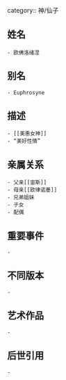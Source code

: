 category:: 神/仙子
## 姓名
	- 欧佛洛绪涅
## 别名
	- Euphrosyne
## 描述
	- [[美惠女神]]
	- “美好性情”
## 亲属关系
	- 父亲[[宙斯]]
	- 母亲[[欧律诺墨]]
	- 兄弟姐妹
	- 子女
	- 配偶
## 重要事件
	-
## 不同版本
	-
## 艺术作品
	-
## 后世引用
	-
